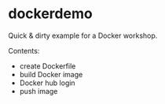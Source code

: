 # dockerdemo

Quick & dirty example for a Docker workshop.

Contents:

- create Dockerfile
- build Docker image
- Docker hub login
- push image
